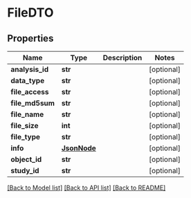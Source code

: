 # FileDTO

## Properties
Name | Type | Description | Notes
------------ | ------------- | ------------- | -------------
**analysis_id** | **str** |  | [optional] 
**data_type** | **str** |  | [optional] 
**file_access** | **str** |  | [optional] 
**file_md5sum** | **str** |  | [optional] 
**file_name** | **str** |  | [optional] 
**file_size** | **int** |  | [optional] 
**file_type** | **str** |  | [optional] 
**info** | [**JsonNode**](JsonNode.md) |  | [optional] 
**object_id** | **str** |  | [optional] 
**study_id** | **str** |  | [optional] 

[[Back to Model list]](../README.md#documentation-for-models) [[Back to API list]](../README.md#documentation-for-api-endpoints) [[Back to README]](../README.md)



